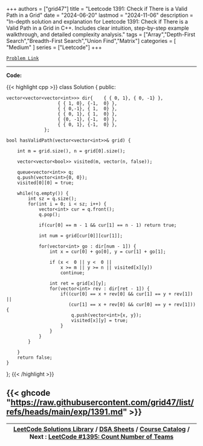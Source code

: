
+++
authors = ["grid47"]
title = "Leetcode 1391: Check if There is a Valid Path in a Grid"
date = "2024-06-20"
lastmod = "2024-11-06"
description = "In-depth solution and explanation for Leetcode 1391: Check if There is a Valid Path in a Grid in C++. Includes clear intuition, step-by-step example walkthrough, and detailed complexity analysis."
tags = ["Array","Depth-First Search","Breadth-First Search","Union Find","Matrix"]
categories = [
    "Medium"
]
series = ["Leetcode"]
+++



[`Problem Link`](https://leetcode.com/problems/check-if-there-is-a-valid-path-in-a-grid/description/)

---
**Code:**

{{< highlight cpp >}}
class Solution {
public:
    
    vector<vector<vector<int>>> dir{    { { 0, 1}, { 0, -1} },
                       { { 1, 0}, {-1,  0} },
                       { { 0,-1}, { 1,  0} },
                       { { 0, 1}, { 1,  0} },
                       { {0, -1}, {-1,  0} },
                       { { 0, 1}, {-1,  0} },
                  };
    
    bool hasValidPath(vector<vector<int>>& grid) {
        
        int m = grid.size(), n = grid[0].size();
        
        vector<vector<bool>> visited(m, vector(n, false));
        
        queue<vector<int>> q;
        q.push(vector<int>{0, 0});
        visited[0][0] = true;
        
        while(!q.empty()) {
            int sz = q.size();
            for(int i = 0; i < sz; i++) {
                vector<int> cur = q.front();
                q.pop();
                
                if(cur[0] == m - 1 && cur[1] == n - 1) return true;
                
                int num = grid[cur[0]][cur[1]];
                
                for(vector<int> go : dir[num - 1]) {
                    int x = cur[0] + go[0], y = cur[1] + go[1];
                    
                    if (x <  0 || y <  0 ||
                        x >= m || y >= n || visited[x][y])
                        continue;
                    
                    int ret = grid[x][y];
                    for(vector<int> rev : dir[ret - 1]) {
                        if((cur[0] == x + rev[0] && cur[1] == y + rev[1]) ||
                           (cur[1] == x + rev[0] && cur[0] == y + rev[1])) {
                            q.push(vector<int>{x, y});
                            visited[x][y] = true;
                        }
                    }   
                }
            }
            
        }
        return false;
    }
};
{{< /highlight >}}

{{< ghcode "https://raw.githubusercontent.com/grid47/list/refs/heads/main/exp/1391.md" >}}
---

| [LeetCode Solutions Library](https://grid47.xyz/leetcode/) / [DSA Sheets](https://grid47.xyz/sheets/) / [Course Catalog](https://grid47.xyz/courses/) / Next : [LeetCode #1395: Count Number of Teams](https://grid47.xyz/posts/leetcode-1395-count-number-of-teams-solution/) |
| --- |
